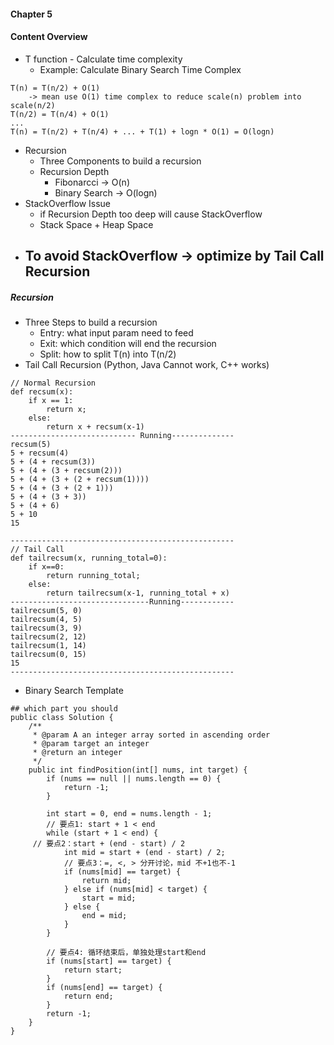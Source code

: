 #### Chapter 5

#### Content Overview
- T function - Calculate time complexity
    - Example: Calculate Binary Search Time Complex
```
T(n) = T(n/2) + O(1) 
    -> mean use O(1) time complex to reduce scale(n) problem into scale(n/2)
T(n/2) = T(n/4) + O(1)
...
T(n) = T(n/2) + T(n/4) + ... + T(1) + logn * O(1) = O(logn)    
``` 
- Recursion
    - Three Components to build a recursion
    - Recursion Depth
        - Fibonarcci -> O(n)
        - Binary Search -> O(logn)
- StackOverflow Issue
    - if Recursion Depth too deep will cause StackOverflow
    - Stack Space + Heap Space
- To avoid StackOverflow -> optimize by Tail Call Recursion
    - 
    
    


##### Recursion 
- Three Steps to build a recursion
    - Entry: what input param need to feed
    - Exit: which condition will end the recursion
    - Split: how to split T(n) into T(n/2)
- Tail Call Recursion (Python, Java Cannot work, C++ works)
```
// Normal Recursion
def recsum(x):
    if x == 1:
        return x;
    else:
        return x + recsum(x-1)
---------------------------- Running--------------
recsum(5)
5 + recsum(4)
5 + (4 + recsum(3))
5 + (4 + (3 + recsum(2)))
5 + (4 + (3 + (2 + recsum(1))))
5 + (4 + (3 + (2 + 1)))
5 + (4 + (3 + 3))
5 + (4 + 6)
5 + 10
15

--------------------------------------------------
// Tail Call
def tailrecsum(x, running_total=0):
    if x==0:
        return running_total;
    else:
        return tailrecsum(x-1, running_total + x)
-------------------------------Running------------
tailrecsum(5, 0)
tailrecsum(4, 5)
tailrecsum(3, 9)
tailrecsum(2, 12)
tailrecsum(1, 14)
tailrecsum(0, 15)
15
--------------------------------------------------

```
- Binary Search Template
```
## which part you should
public class Solution {
    /**
     * @param A an integer array sorted in ascending order
     * @param target an integer
     * @return an integer
     */
    public int findPosition(int[] nums, int target) {
        if (nums == null || nums.length == 0) {
            return -1;
        }

        int start = 0, end = nums.length - 1;
        // 要点1: start + 1 < end
        while (start + 1 < end) {
     // 要点2：start + (end - start) / 2
            int mid = start + (end - start) / 2;
            // 要点3：=, <, > 分开讨论，mid 不+1也不-1
            if (nums[mid] == target) {
                return mid;
            } else if (nums[mid] < target) {
                start = mid;
            } else {
                end = mid;
            }
        }

        // 要点4: 循环结束后，单独处理start和end
        if (nums[start] == target) {
            return start;
        }
        if (nums[end] == target) {
            return end;
        }
        return -1;
    }
}

```

